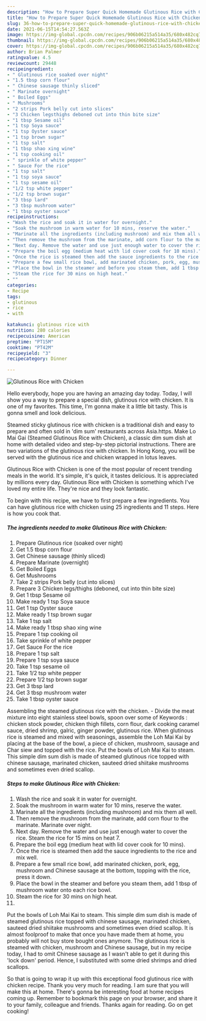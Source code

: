 ```yaml
---
description: "How to Prepare Super Quick Homemade Glutinous Rice with Chicken"
title: "How to Prepare Super Quick Homemade Glutinous Rice with Chicken"
slug: 36-how-to-prepare-super-quick-homemade-glutinous-rice-with-chicken
date: 2021-06-15T14:54:27.563Z
image: https://img-global.cpcdn.com/recipes/906b06215a514a35/680x482cq70/glutinous-rice-with-chicken-recipe-main-photo.jpg
thumbnail: https://img-global.cpcdn.com/recipes/906b06215a514a35/680x482cq70/glutinous-rice-with-chicken-recipe-main-photo.jpg
cover: https://img-global.cpcdn.com/recipes/906b06215a514a35/680x482cq70/glutinous-rice-with-chicken-recipe-main-photo.jpg
author: Brian Palmer
ratingvalue: 4.5
reviewcount: 29448
recipeingredient:
- " Glutinous rice soaked over night"
- "1.5 tbsp corn flour"
- " Chinese sausage thinly sliced"
- " Marinate overnight"
- " Boiled Eggs"
- " Mushrooms"
- "2 strips Pork belly cut into slices"
- "3 Chicken legsthighs deboned cut into thin bite size"
- "1 tbsp Sesame oil"
- "1 tsp Soya sauce"
- "1 tsp Oyster sauce"
- "1 tsp brown sugar"
- "1 tsp salt"
- "1 tbsp shao xing wine"
- "1 tsp cooking oil"
- " sprinkle of white pepper"
- " Sauce For the rice"
- "1 tsp salt"
- "1 tsp soya sauce"
- "1 tsp sesame oil"
- "1/2 tsp white pepper"
- "1/2 tsp brown sugar"
- "3 tbsp lard"
- "3 tbsp mushroom water"
- "1 tbsp oyster sauce"
recipeinstructions:
- "Wash the rice and soak it in water for overnight."
- "Soak the mushroom in warm water for 10 mins, reserve the water."
- "Marinate all the ingredients (including mushroom) and mix them all well."
- "Then remove the mushroom from the marinate, add corn flour to the marinate. Marinate over night."
- "Next day. Remove the water and use just enough water to cover the rice. Steam the rice for 15 mins on heat 7."
- "Prepare the boil egg (medium heat with lid cover cook for 10 mins)."
- "Once the rice is steamed then add the sauce ingredients to the rice and mix well."
- "Prepare a few small rice bowl, add marinated chicken, pork, egg, mushroom and Chinese sausage at the bottom, topping with the rice, press it down."
- "Place the bowl in the steamer and before you steam them, add 1 tbsp of mushroom water onto each rice bowl."
- "Steam the rice for 30 mins on high heat."
- ""
categories:
- Recipe
tags:
- glutinous
- rice
- with

katakunci: glutinous rice with 
nutrition: 280 calories
recipecuisine: American
preptime: "PT15M"
cooktime: "PT42M"
recipeyield: "3"
recipecategory: Dinner

---
```



![Glutinous Rice with Chicken](https://img-global.cpcdn.com/recipes/906b06215a514a35/680x482cq70/glutinous-rice-with-chicken-recipe-main-photo.jpg)

Hello everybody, hope you are having an amazing day today. Today, I will show you a way to prepare a special dish, glutinous rice with chicken. It is one of my favorites. This time, I'm gonna make it a little bit tasty. This is gonna smell and look delicious.

Steamed sticky glutinous rice with chicken is a traditional dish and easy to prepare and often sold in &#39;dim sum&#39; restaurants across Asia.https. Make Lo Mai Gai (Steamed Glutinous Rice with Chicken), a classic dim sum dish at home with detailed video and step-by-step pictorial instructions. There are two variations of the glutinous rice with chicken. In Hong Kong, you will be served with the glutinous rice and chicken wrapped in lotus leaves.

Glutinous Rice with Chicken is one of the most popular of recent trending meals in the world. It's simple, it's quick, it tastes delicious. It is appreciated by millions every day. Glutinous Rice with Chicken is something which I've loved my entire life. They're nice and they look fantastic.


To begin with this recipe, we have to first prepare a few ingredients. You can have glutinous rice with chicken using 25 ingredients and 11 steps. Here is how you cook that.

<!--inarticleads1-->

##### The ingredients needed to make Glutinous Rice with Chicken:

1. Prepare  Glutinous rice (soaked over night)
1. Get 1.5 tbsp corn flour
1. Get  Chinese sausage (thinly sliced)
1. Prepare  Marinate (overnight)
1. Get  Boiled Eggs
1. Get  Mushrooms
1. Take 2 strips Pork belly (cut into slices)
1. Prepare 3 Chicken legs/thighs (deboned, cut into thin bite size)
1. Get 1 tbsp Sesame oil
1. Make ready 1 tsp Soya sauce
1. Get 1 tsp Oyster sauce
1. Make ready 1 tsp brown sugar
1. Take 1 tsp salt
1. Make ready 1 tbsp shao xing wine
1. Prepare 1 tsp cooking oil
1. Take  sprinkle of white pepper
1. Get  Sauce For the rice
1. Prepare 1 tsp salt
1. Prepare 1 tsp soya sauce
1. Take 1 tsp sesame oil
1. Take 1/2 tsp white pepper
1. Prepare 1/2 tsp brown sugar
1. Get 3 tbsp lard
1. Get 3 tbsp mushroom water
1. Take 1 tbsp oyster sauce


Assembling the steamed glutinous rice with the chicken. - Divide the meat mixture into eight stainless steel bowls, spoon over some of Keywords : chicken stock powder, chicken thigh fillets, corn flour, dark cooking caramel sauce, dried shrimp, galric, ginger powder, glutinous rice. When glutinous rice is steamed and mixed with seasonings, assemble the Loh Mai Kai by placing at the base of the bowl, a piece of chicken, mushroom, sausage and Char siew and topped with the rice. Put the bowls of Loh Mai Kai to steam. This simple dim sum dish is made of steamed glutinous rice topped with chinese sausage, marinated chicken, sauteed dried shiitake mushrooms and sometimes even dried scallop. 

<!--inarticleads2-->

##### Steps to make Glutinous Rice with Chicken:

1. Wash the rice and soak it in water for overnight.
1. Soak the mushroom in warm water for 10 mins, reserve the water.
1. Marinate all the ingredients (including mushroom) and mix them all well.
1. Then remove the mushroom from the marinate, add corn flour to the marinate. Marinate over night.
1. Next day. Remove the water and use just enough water to cover the rice. Steam the rice for 15 mins on heat 7.
1. Prepare the boil egg (medium heat with lid cover cook for 10 mins).
1. Once the rice is steamed then add the sauce ingredients to the rice and mix well.
1. Prepare a few small rice bowl, add marinated chicken, pork, egg, mushroom and Chinese sausage at the bottom, topping with the rice, press it down.
1. Place the bowl in the steamer and before you steam them, add 1 tbsp of mushroom water onto each rice bowl.
1. Steam the rice for 30 mins on high heat.
1. 


Put the bowls of Loh Mai Kai to steam. This simple dim sum dish is made of steamed glutinous rice topped with chinese sausage, marinated chicken, sauteed dried shiitake mushrooms and sometimes even dried scallop. It is almost foolproof to make that once you have made them at home, you probably will not buy store bought ones anymore. The glutinous rice is steamed with chicken, mushroom and Chinese sausage, but in my recipe today, I had to omit Chinese sausage as I wasn&#39;t able to get it during this &#39;lock down&#39; period. Hence, I substituted with some dried shrimps and dried scallops. 

So that is going to wrap it up with this exceptional food glutinous rice with chicken recipe. Thank you very much for reading. I am sure that you will make this at home. There's gonna be interesting food at home recipes coming up. Remember to bookmark this page on your browser, and share it to your family, colleague and friends. Thanks again for reading. Go on get cooking!
